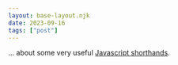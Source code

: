 ```yaml
---
layout: base-layout.njk
date: 2023-09-16
tags: ["post"]
---
```


... about some very useful [Javascript shorthands](https://hackernoon.com/mastering-javascript-shorthand-tips-for-beginners).

